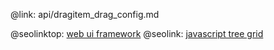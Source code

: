 @link: api/dragitem_drag_config.md

@seolinktop: [web ui framework](https://webix.com)
@seolink: [javascript tree grid](https://webix.com/widget/treetable/)